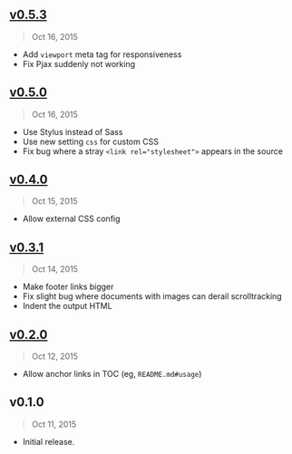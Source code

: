 ## [v0.5.3]
> Oct 16, 2015

- Add `viewport` meta tag for responsiveness
- Fix Pjax suddenly not working

## [v0.5.0]
> Oct 16, 2015

- Use Stylus instead of Sass
- Use new setting `css` for custom CSS
- Fix bug where a stray `<link rel="stylesheet">` appears in the source

## [v0.4.0]
> Oct 15, 2015

- Allow external CSS config

## [v0.3.1]
> Oct 14, 2015

- Make footer links bigger
- Fix slight bug where documents with images can derail scrolltracking
- Indent the output HTML

## [v0.2.0]
> Oct 12, 2015

- Allow anchor links in TOC (eg, `README.md#usage`)

## v0.1.0
> Oct 11, 2015

- Initial release.

[v0.2.0]: https://github.com/docpress/docpress-base/compare/v0.1.0...v0.2.0
[v0.3.1]: https://github.com/docpress/docpress-base/compare/v0.2.0...v0.3.1
[v0.4.0]: https://github.com/docpress/docpress-base/compare/v0.3.1...v0.4.0
[v0.5.0]: https://github.com/docpress/docpress-base/compare/v0.4.0...v0.5.0
[v0.5.3]: https://github.com/docpress/docpress-base/compare/v0.5.0...v0.5.3
